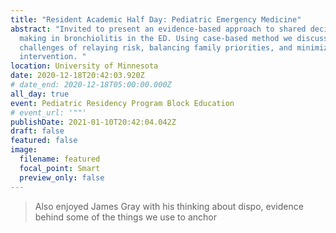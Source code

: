 ```yaml
---
title: "Resident Academic Half Day: Pediatric Emergency Medicine"
abstract: "Invited to present an evidence-based approach to shared decision
  making in bronchiolitis in the ED. Using case-based method we discussed the
  challenges of relaying risk, balancing family priorities, and minimizing
  intervention. "
location: University of Minnesota
date: 2020-12-18T20:42:03.920Z
# date_end: 2020-12-18T05:00:00.000Z
all_day: true
event: Pediatric Residency Program Block Education
# event_url: '""'
publishDate: 2021-01-10T20:42:04.042Z
draft: false
featured: false
image:
  filename: featured
  focal_point: Smart
  preview_only: false
---
```

<!--StartFragment-->

> Also enjoyed James Gray with his thinking about dispo, evidence behind some of the things we use to anchor

<!--EndFragment-->

